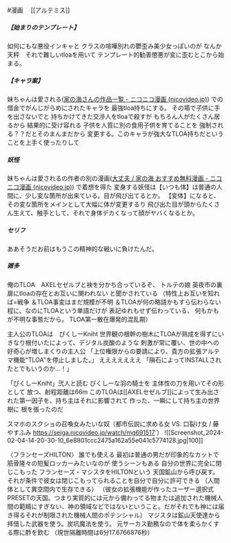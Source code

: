 #漫画 　[[アルテミス]]

##### 【始まりのテンプレート】
如何にもな悪役インキャと
クラスの喧嘩別れの鬱歪み美少女っぽいのが
なんか天秤　それで難しいtloaを用いて
テンプレート的勧善懲悪が変に歪むとこから始まる。

##### 【キャラ案】
妹ちゃんは愛される([家の海さんの作品一覧 - ニコニコ漫画 (nicovideo.jp)](https://seiga.nicovideo.jp/manga/list?user_id=55036312))
での借金でがんじがらめにされたキャラを
最強tloa持ちにする。
その場で子供に手を出さないでと
持ちかけてきた交渉人をtloaで殺すが
もちろん人がたくさん居るから
結果的に受け容れる
子供を人質に別の食用子供を育てることを
強制される？？だとそのまんまだから
変更する。このキャラが強大なTLOA持ちだということを上手く使ったりして

##### 妖怪
妹ちゃんは愛されるの作者の別の漫画([大丈夫 / 家の海 おすすめ無料漫画 - ニコニコ漫画 (nicovideo.jp)](https://seiga.nicovideo.jp/comic/34427?track=list))
で着想を得た
変身する妖怪は【いつも体】は普通の人間に、少し変な箇所が出来ている。目が飛び出てるとか。
【変体】になると、その変な箇所をメインとして大幅に体が変更するり
飛び出た目が頭からたくさん生えて、触手として、それで身体デカくなって顔がヤバくなるとか。

##### セリフ
ああそうだお前はもうこの精神的な戦いに負けたんだ。

##### 雑多
俺のTLOA　AXELセゼルブと袂を分かち合っているぞ、
トルテの娘
英夜市の裏扉にtloaの存在とお互いに関われない
と聞かされている
（特性上お互いを知れば=戦争
＆TLOA事変はまだ規模が不明
＆TLOAが何の略語かもすら伝わらない程に、なのにTLOAという単語だけが
表記ゆれもせず伝わっている、
何もかもが不明な事態だから。
TLOA第一散在爆発的混乱期）

主人公のTLOAは　ぴくしーKniht
世界観の根幹の樹木にTLOAが熟成を得ずにいきなり根付いたによって、デジタル炭酸のような
刺激が常に覆い、世の中への好奇心が増しまくりの主人公
「上位権限からの要請により、貴方の拡張アルテマ機能"TLOA"を停止しました。」
えええええええ
「隕石によってINSTALLされたとでもいうのか…！」

「ぴくしーKniht」弐人と読む
ぴくしーな羽の騎士を
主体性の刀を用いてその形として
放つ、射程距離は66m
このTLOAは[[AXELセゼルブ]]によって生み出された第一因子を、持ち主はそれに影響されて
作った、一瞬にして持ち主の世界樹に
根を張ったのだ



スマホのスクショの召喚女みたいな奴（都市伝説に求める女 VS. 口裂け女 / 藤やすふみ https://seiga.nicovideo.jp/watch/mg691517 ）
![[Screenshot_2024-02-04-14-20-30-10_6e8801ccc2475a162a55e041c5774128.jpg|100]]

〈フランセーズHILTON〉
誰でも使える
最初は普通の男だが印象的なカットで
筋骨隆々の短髪ロッカーみたいなのが
使うシーンもある
自分の世界に完全に閉じこもった
フランセーズ・マシスタをHILTONという
天国鉱山から呼び戻す。
それが条件で彼女は閉じこもってられることを自分で自分に許可できる
（人間体として異空間内で生存できる）
（彼女の拡張機能が作ったユーザー選択式PRESETの天国。つまり実質的には元から備わってる物または追加された機械人間の範疇にすぎない、神の領域などではないということ。だがそれでも神には届き得るそれが制限された機械人間のポテンシャル）
マジスタは鉱山天使達から拝借した武器を使う。炭坑魔法を使う。
元サーカス勤務なので体を柔らかくする際に酢を飲む
（現世隔離時間は6分17.6766876秒）

